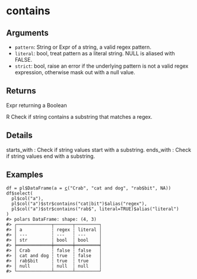# contains

## Arguments

- `pattern`: String or Expr of a string, a valid regex pattern.
- `literal`: bool, treat pattern as a literal string. NULL is aliased with FALSE.
- `strict`: bool, raise an error if the underlying pattern is not a valid regex expression, otherwise mask out with a null value.

## Returns

Expr returning a Boolean

R Check if string contains a substring that matches a regex.

## Details

starts_with : Check if string values start with a substring. ends_with : Check if string values end with a substring.

## Examples

<pre class='r-example'><code><span class='r-in'><span><span class='va'>df</span> <span class='op'>=</span> <span class='va'>pl</span><span class='op'>$</span><span class='fu'>DataFrame</span><span class='op'>(</span>a <span class='op'>=</span> <span class='fu'><a href='https://rdrr.io/r/base/c.html'>c</a></span><span class='op'>(</span><span class='st'>"Crab"</span>, <span class='st'>"cat and dog"</span>, <span class='st'>"rab$bit"</span>, <span class='cn'>NA</span><span class='op'>)</span><span class='op'>)</span></span></span>
<span class='r-in'><span><span class='va'>df</span><span class='op'>$</span><span class='fu'>select</span><span class='op'>(</span></span></span>
<span class='r-in'><span>  <span class='va'>pl</span><span class='op'>$</span><span class='fu'>col</span><span class='op'>(</span><span class='st'>"a"</span><span class='op'>)</span>,</span></span>
<span class='r-in'><span>  <span class='va'>pl</span><span class='op'>$</span><span class='fu'>col</span><span class='op'>(</span><span class='st'>"a"</span><span class='op'>)</span><span class='op'>$</span><span class='va'>str</span><span class='op'>$</span><span class='fu'>contains</span><span class='op'>(</span><span class='st'>"cat|bit"</span><span class='op'>)</span><span class='op'>$</span><span class='fu'>alias</span><span class='op'>(</span><span class='st'>"regex"</span><span class='op'>)</span>,</span></span>
<span class='r-in'><span>  <span class='va'>pl</span><span class='op'>$</span><span class='fu'>col</span><span class='op'>(</span><span class='st'>"a"</span><span class='op'>)</span><span class='op'>$</span><span class='va'>str</span><span class='op'>$</span><span class='fu'>contains</span><span class='op'>(</span><span class='st'>"rab$"</span>, literal<span class='op'>=</span><span class='cn'>TRUE</span><span class='op'>)</span><span class='op'>$</span><span class='fu'>alias</span><span class='op'>(</span><span class='st'>"literal"</span><span class='op'>)</span></span></span>
<span class='r-in'><span><span class='op'>)</span></span></span>
<span class='r-out co'><span class='r-pr'>#&gt;</span> polars DataFrame: shape: (4, 3)</span>
<span class='r-out co'><span class='r-pr'>#&gt;</span> ┌─────────────┬───────┬─────────┐</span>
<span class='r-out co'><span class='r-pr'>#&gt;</span> │ a           ┆ regex ┆ literal │</span>
<span class='r-out co'><span class='r-pr'>#&gt;</span> │ ---         ┆ ---   ┆ ---     │</span>
<span class='r-out co'><span class='r-pr'>#&gt;</span> │ str         ┆ bool  ┆ bool    │</span>
<span class='r-out co'><span class='r-pr'>#&gt;</span> ╞═════════════╪═══════╪═════════╡</span>
<span class='r-out co'><span class='r-pr'>#&gt;</span> │ Crab        ┆ false ┆ false   │</span>
<span class='r-out co'><span class='r-pr'>#&gt;</span> │ cat and dog ┆ true  ┆ false   │</span>
<span class='r-out co'><span class='r-pr'>#&gt;</span> │ rab$bit     ┆ true  ┆ true    │</span>
<span class='r-out co'><span class='r-pr'>#&gt;</span> │ null        ┆ null  ┆ null    │</span>
<span class='r-out co'><span class='r-pr'>#&gt;</span> └─────────────┴───────┴─────────┘</span>
 </code></pre>